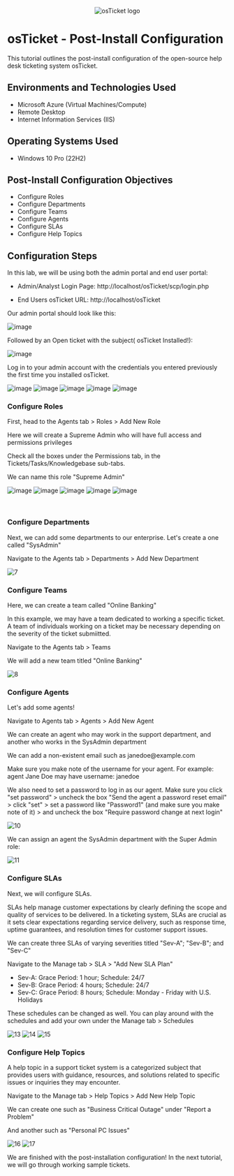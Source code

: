<p align="center">
<img src="https://i.imgur.com/Clzj7Xs.png" alt="osTicket logo"/>
</p>

<h1>osTicket - Post-Install Configuration</h1>
This tutorial outlines the post-install configuration of the open-source help desk ticketing system osTicket.<br />

<h2>Environments and Technologies Used</h2>

- Microsoft Azure (Virtual Machines/Compute)
- Remote Desktop
- Internet Information Services (IIS)

<h2>Operating Systems Used </h2>

- Windows 10 Pro (22H2)

<h2>Post-Install Configuration Objectives</h2>

- Configure Roles
- Configure Departments
- Configure Teams
- Configure Agents
- Configure SLAs
- Configure Help Topics

<h2>Configuration Steps</h2>
<p>
In this lab, we will be using both the admin portal and end user portal:</p>

- Admin/Analyst Login Page:
http://localhost/osTicket/scp/login.php 

- End Users osTicket URL:
http://localhost/osTicket 

Our admin portal should look like this:

![image](https://github.com/user-attachments/assets/4a56dd1f-ae93-4a81-a368-cdabf979e338)

Followed by an Open ticket with the subject( osTicket Installed!):

![image](https://github.com/user-attachments/assets/a906de3a-fc7c-4ea3-be62-f76a1df7eb20)

<p>Log in to your admin account with the credentials you entered previously the first time you installed osTicket.</p>

![image](https://github.com/user-attachments/assets/d92102cc-6eb1-4748-9647-52b3039df655)
![image](https://github.com/user-attachments/assets/0e762d13-48a4-46be-95ba-47e8d12b0d27)
![image](https://github.com/user-attachments/assets/3d0dcca9-d007-48e9-81a2-865b5e780d2e)
![image](https://github.com/user-attachments/assets/3614b95f-f867-4757-b2f0-01f910e2a4d8)
![image](https://github.com/user-attachments/assets/f0aa3547-7283-48e1-8847-3454d5cc9346)





<h3>Configure Roles</h3>
<p>First, head to the Agents tab > Roles > Add New Role</p>
<p>Here we will create a Supreme Admin who will have full access and permissions privileges</p>
<p>Check all the boxes under the Permissions tab, in the Tickets/Tasks/Knowledgebase sub-tabs.</p>
We can name this role "Supreme Admin"

![image](https://github.com/user-attachments/assets/3d0dcca9-d007-48e9-81a2-865b5e780d2e)
![image](https://github.com/user-attachments/assets/3614b95f-f867-4757-b2f0-01f910e2a4d8)
![image](https://github.com/user-attachments/assets/f0aa3547-7283-48e1-8847-3454d5cc9346)
![image](https://github.com/user-attachments/assets/c31ea18f-7019-452c-bc4d-bdc1eb1d102f)
![image](https://github.com/user-attachments/assets/ae921faa-e918-49c8-a551-e3f690d392a6)




<br />
<h3>Configure Departments</h3>
<p>Next, we can add some departments to our enterprise. Let's create a one called "SysAdmin"</p>
<p>Navigate to the Agents tab > Departments > Add New Department</p>

![7](https://github.com/user-attachments/assets/5fe911ce-e7ed-43d4-bd52-8d0537d4b949)

<h3>Configure Teams</h3>
<p>Here, we can create a team called "Online Banking"</p>
<p>In this example, we may have a team dedicated to working a specific ticket. A team of individuals working on a ticket may be necessary depending on the severity of the ticket submiitted.</p>
<p>Navigate to the Agents tab > Teams </p>
<p>We will add a new team titled "Online Banking"</p>

![8](https://github.com/user-attachments/assets/9300af43-451b-4fe4-bebc-7de0255df1f6)

<h3>Configure Agents</h3>
<p>Let's add some agents!</p>
<p>Navigate to Agents tab > Agents > Add New Agent</p>
<p>We can create an agent who may work in the support department, and another who works in the SysAdmin department</p>
<p>We can add a non-existent email such as janedoe@example.com</p>
<p>Make sure you make note of the username for your agent. For example: agent Jane Doe may have username: janedoe</p>
<p>We also need to set a password to log in as our agent. Make sure you click "set password" > uncheck the box "Send the agent a password reset email" > click "set" >  set a password like "Password1" (and make sure you make note of it) > and uncheck the box "Require password change at next login"</p>

![10](https://github.com/user-attachments/assets/b8a0f8cd-09b5-4d97-84f0-b89bf0fbdfc9)

We can assign an agent the SysAdmin department with the Super Admin role:

![11](https://github.com/user-attachments/assets/dd4b7efe-9427-497b-ae66-8f47d796805d)

<h3>Configure SLAs</h3>
<p>Next, we will configure SLAs.</p>
<p>SLAs help manage customer expectations by clearly defining the scope and quality of services to be delivered. In a ticketing system, SLAs are crucial as it sets clear expectations regarding service delivery, such as response time, uptime guarantees, and resolution times for customer support issues.</p>
<p></p>We can create three SLAs of varying severities titled "Sev-A"; "Sev-B"; and "Sev-C"</p>
<p>Navigate to the Manage tab > SLA > "Add New SLA Plan"</p>

- Sev-A: Grace Period: 1 hour; Schedule: 24/7
- Sev-B: Grace Period: 4 hours; Schedule: 24/7
- Sev-C: Grace Period: 8 hours; Schedule: Monday - Friday with U.S. Holidays

<p>These schedules can be changed as well. You can play around with the schedules and add your own under the Manage tab > Schedules</p>

![13](https://github.com/user-attachments/assets/d8fcf3b7-4e08-4471-847d-bbffd45912fa)
![14](https://github.com/user-attachments/assets/c432e761-86d4-4c8a-b21f-0d40d8fd4cd9)
![15](https://github.com/user-attachments/assets/23407912-f862-4de7-a64e-21ca02044f2a)

<h3>Configure Help Topics</h3>
<p>A help topic in a support ticket system is a categorized subject that provides users with guidance, resources, and solutions related to specific issues or inquiries they may encounter.</p>
<p>Navigate to the Manage tab > Help Topics > Add New Help Topic</p>
<p>We can create one such as "Business Critical Outage" under "Report a Problem"</p>
And another such as "Personal PC Issues"

![16](https://github.com/user-attachments/assets/ba158600-cd9c-4409-8b43-b76bf950e286)
![17](https://github.com/user-attachments/assets/ea4597e8-a059-4521-8d55-c331c4bb73a1)

<p>We are finished with the post-installation configuration! In the next tutorial, we will go through working sample tickets.</p>

